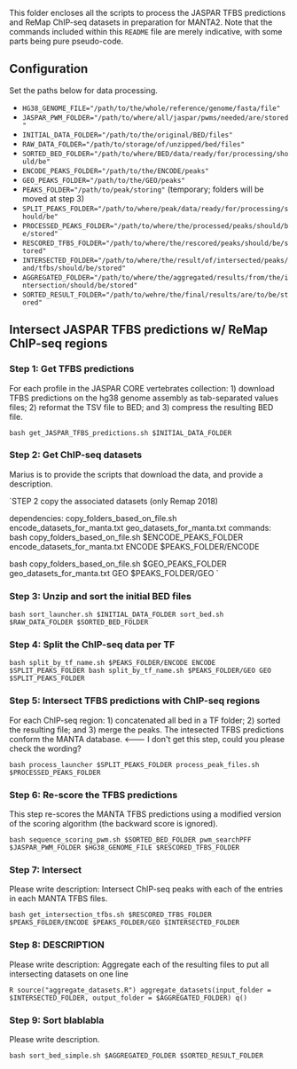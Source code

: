This folder encloses all the scripts to process the JASPAR TFBS predictions and ReMap ChIP-seq datasets in preparation for MANTA2. Note that the commands included within this `README` file are merely indicative, with some parts being pure pseudo-code.

## Configuration
Set the paths below for data processing.

* `HG38_GENOME_FILE="/path/to/the/whole/reference/genome/fasta/file"`
* `JASPAR_PWM_FOLDER="/path/to/where/all/jaspar/pwms/needed/are/stored"`
* `INITIAL_DATA_FOLDER="/path/to/the/original/BED/files"`
* `RAW_DATA_FOLDER="/path/to/storage/of/unzipped/bed/files"`
* `SORTED_BED_FOLDER="/path/to/where/BED/data/ready/for/processing/should/be"`
* `ENCODE_PEAKS_FOLDER="/path/to/the/ENCODE/peaks"`
* `GEO_PEAKS_FOLDER="/path/to/the/GEO/peaks"`
* `PEAKS_FOLDER="/path/to/peak/storing"` (temporary; folders will be moved at step 3)
* `SPLIT_PEAKS_FOLDER="/path/to/where/peak/data/ready/for/processing/should/be"`
* `PROCESSED_PEAKS_FOLDER="/path/to/where/the/processed/peaks/should/be/stored"`
* `RESCORED_TFBS_FOLDER="/path/to/where/the/rescored/peaks/should/be/stored"`
* `INTERSECTED_FOLDER="/path/to/where/the/result/of/intersected/peaks/and/tfbs/should/be/stored"`
* `AGGREGATED_FOLDER="/path/to/where/the/aggregated/results/from/the/intersection/should/be/stored"`
* `SORTED_RESULT_FOLDER="/path/to/wehre/the/final/results/are/to/be/stored"`

## Intersect JASPAR TFBS predictions w/ ReMap ChIP-seq regions

### Step 1: Get TFBS predictions
For each profile in the JASPAR CORE vertebrates collection: 1) download TFBS predictions on the hg38 genome assembly as tab-separated values files; 2) reformat the TSV file to BED; and 3) compress the resulting BED file.

`bash get_JASPAR_TFBS_predictions.sh $INITIAL_DATA_FOLDER`

### Step 2: Get ChIP-seq datasets
Marius is to provide the scripts that download the data, and provide a description.

`STEP 2
copy the associated datasets (only Remap 2018) 

dependencies: copy_folders_based_on_file.sh
              encode_datasets_for_manta.txt
              geo_datasets_for_manta.txt
commands:
bash copy_folders_based_on_file.sh $ENCODE_PEAKS_FOLDER encode_datasets_for_manta.txt ENCODE $PEAKS_FOLDER/ENCODE

bash copy_folders_based_on_file.sh $GEO_PEAKS_FOLDER geo_datasets_for_manta.txt GEO $PEAKS_FOLDER/GEO
`
### Step 3: Unzip and sort the initial BED files

`bash sort_launcher.sh $INITIAL_DATA_FOLDER sort_bed.sh $RAW_DATA_FOLDER $SORTED_BED_FOLDER`

### Step 4: Split the ChIP-seq data per TF

`bash split_by_tf_name.sh $PEAKS_FOLDER/ENCODE ENCODE $SPLIT_PEAKS_FOLDER
bash split_by_tf_name.sh $PEAKS_FOLDER/GEO GEO $SPLIT_PEAKS_FOLDER`

### Step 5: Intersect TFBS predictions with ChIP-seq regions
For each ChIP-seq region: 1) concatenated all bed in a TF folder; 2) sorted the resulting file; and 3) merge the peaks. The intesected TFBS predictions conform the MANTA database. <--- I don't get this step, could you please check the wording?

`bash process_launcher $SPLIT_PEAKS_FOLDER process_peak_files.sh $PROCESSED_PEAKS_FOLDER`

### Step 6: Re-score the TFBS predictions
This step re-scores the MANTA TFBS predictions using a modified version of the scoring algorithm (the backward score is ignored).

`bash sequence_scoring_pwm.sh $SORTED_BED_FOLDER pwm_searchPFF $JASPAR_PWM_FOLDER $HG38_GENOME_FILE $RESCORED_TFBS_FOLDER`

### Step 7: Intersect
Please write description: Intersect ChIP-seq peaks with each of the entries in each MANTA TFBS files. 

`bash get_intersection_tfbs.sh $RESCORED_TFBS_FOLDER $PEAKS_FOLDER/ENCODE $PEAKS_FOLDER/GEO $INTERSECTED_FOLDER`

### Step 8: DESCRIPTION
Please write description: Aggregate each of the resulting files to put all intersecting datasets on one line

`R
source("aggregate_datasets.R")
aggregate_datasets(input_folder = $INTERSECTED_FOLDER, output_folder = $AGGREGATED_FOLDER)
q()`

### Step 9: Sort blablabla
Please write description.

`bash sort_bed_simple.sh $AGGREGATED_FOLDER $SORTED_RESULT_FOLDER`

